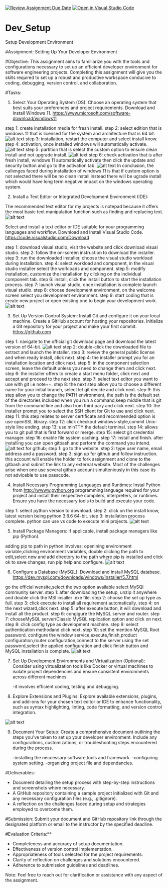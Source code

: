 [![Review Assignment Due Date](https://classroom.github.com/assets/deadline-readme-button-22041afd0340ce965d47ae6ef1cefeee28c7c493a6346c4f15d667ab976d596c.svg)](https://classroom.github.com/a/vbnbTt5m)
[![Open in Visual Studio Code](https://classroom.github.com/assets/open-in-vscode-2e0aaae1b6195c2367325f4f02e2d04e9abb55f0b24a779b69b11b9e10269abc.svg)](https://classroom.github.com/online_ide?assignment_repo_id=15283507&assignment_repo_type=AssignmentRepo)
# Dev_Setup
Setup Development Environment

#Assignment: Setting Up Your Developer Environment

#Objective:
This assignment aims to familiarize you with the tools and configurations necessary to set up an efficient developer environment for software engineering projects. Completing this assignment will give you the skills required to set up a robust and productive workspace conducive to coding, debugging, version control, and collaboration.

#Tasks:

1. Select Your Operating System (OS):
   Choose an operating system that best suits your preferences and project requirements. Download and Install Windows 11. https://www.microsoft.com/software-download/windows11

step 1: create installation media for fresh install.
step 2: select edition that is windows 11 that is licensed for the system and architecture that is 64 bit.
![alt text](image.png)
step 3: installation, restart the computer and select install know.
step 4: activation, once installed windows will automatically activate.
![alt text](image-1.png)
step 5: partition that is select the custom option to ensure clean install and not upgrade install.
![alt text](image-2.png)
step 6: check activation that is after fresh install, windows 11 automatically activate then click the update and security button and go to the activation tab.
![alt text](image-3.png)
In conclusion, the callenges faced during installation of windows 11 is that if custom option is not selected there will be no clean install instead there will be ugrade install which would have long term negative impact on the windows operating system.

2. Install a Text Editor or Integrated Development Environment (IDE):

The recommended text editor for my projects is notepad because it offers the most basic text manipulation function such as finding and replacing text.
![alt text](image-4.png)

   Select and install a text editor or IDE suitable for your programming languages and workflow. Download and Install Visual Studio Code. https://code.visualstudio.com/Download

step 1: download visual studio, visit the website and click download visual studio.
step 2: follow the on-screen instruction to download the installer.
step 3: run the downloaded installer, choose the visual studio workload during installation.
step 4: select workload and component, in the visual studio installer select the workloads and component.
step 5: modify installation, customize the installation by clicking on the individual component tab.
step 6: install, click the install button to start the installation process.
step 7: launch visual studio, once installation is complete launch visual studio.
step 8: choose development environment, on the welcome screen select you development environment.
step 9: start coding that is create new project or open existing one to begin your development work.
![alt text](image-5.png)

3. Set Up Version Control System:
   Install Git and configure it on your local machine. Create a GitHub account for hosting your repositories. Initialize a Git repository for your project and make your first commit. https://github.com

step 1: navigate to the official git download page and download the latest version of 64-bit.
![alt text](image-6.png)
step 2: double-click the downloaded file to extract and launch the installer.
step 3: review the general public license and when ready install, click next.
step 4: the installer prompt you for an installation location and click next.
step 5: in the component selection screen, leave the default unless you need to change them and click next.
step 6: the installer offers to create a start menu folder, click next and accept and proceed to the next step.
step 7: select text editor you want to use with git i.e note++.
step 8: the next step allow you to choose a different name for your initial branch, select let git decide and click next.
step 9: this step allow you to change the PATH environment, the path is the default set of the directories included when you run a command,keep middle that is git from the command line and also from third pary and click next.
step 10: the installer prompt you to select the SSH client for Git to use and click next.
step 11. this step relates to server certificate and recommended option is use openSSL library.
step 12: click checkout windows-style,commit Unix-style line ending.
step 13: use minTTY the default terminal.
step 14: allows you to git pull that is first forward or merge.
step 15: select git credential manager.
step 16: enable file system caching.
step 17: install and finish.
after installing you can open gitbash and perform the command you intend.
![alt text](image-7.png)
for github;
step 1: go to the website.
step 2: type user name, email address and a password.
step 3: sign up for github and follow instruction.
this account will enable the holder to fork assignment and clone to the gitbash and submit the link to any external website.
Most of the challenges arise when one use several github account simulteniously in this case its not adviceble to use passcode.

4. Install Necessary Programming Languages and Runtimes:
  Instal Python from http://wwww.python.org programming language required for your project and install their respective compilers, interpreters, or runtimes. Ensure you have the necessary tools to build and execute your code.

step 1: select python version to download.
step 2: click on the install know, latest version being python 3.8.6 64-bit.
step 3: installation process complete.
python can use vs code to execute mini projects.
![alt text](image-8.png)

5. Install Package Managers:
   If applicable, install package managers like pip (Python).

adding pip to path in python involves; openining environment variable,clicking environment variables, double clicking the path to edit,select new and add directory to the path where pip is installed and click ok to save changes, run pip help and configure.
![alt text](image-9.png)

6. Configure a Database (MySQL):
   Download and install MySQL database. https://dev.mysql.com/downloads/windows/installer/5.7.html

go the official wensite,select the two option available select MySQl community server.
step 1: after downloading the setup, unzip it anywhere and double click the MSI insaller .exe file.
step 2: choose the set up type as full.
step 3: click execute to install all requirement automatically.
step 4: on the next wizard,click next.
step 5: after execute button, it will download and install all the product.
step 6: congigure the MySQL server and router.
step 7: chooseMySQL server/Classic MySQL replication option and click on next.
step 8: click config type as development machine.
step 9: select authentication methodand click next.
step 10: set the mention MySQL Root password.
configure the window service,execute,finish,product configuration,router configuration,connect to the server using the set password,select the applied configuration and click finish button and MySQL installation is complete.
![alt text](image-10.png)


7. Set Up Development Environments and Virtualization (Optional):
   Consider using virtualization tools like Docker or virtual machines to isolate project dependencies and ensure consistent environments across different machines.

   -it involves efficient coding, testing and debugging.

8. Explore Extensions and Plugins:
   Explore available extensions, plugins, and add-ons for your chosen text editor or IDE to enhance functionality, such as syntax highlighting, linting, code formatting, and version control integration.

![alt text](image-11.png)


9. Document Your Setup:
    Create a comprehensive document outlining the steps you've taken to set up your developer environment. Include any configurations, customizations, or troubleshooting steps encountered during the process. 

    -installing the neccessary software,tools and framework.
    -configuring system setting.
    -organizing project file and dependancies.

#Deliverables:
- Document detailing the setup process with step-by-step instructions and screenshots where necessary.
- A GitHub repository containing a sample project initialized with Git and any necessary configuration files (e.g., .gitignore).
- A reflection on the challenges faced during setup and strategies employed to overcome them.

#Submission:
Submit your document and GitHub repository link through the designated platform or email to the instructor by the specified deadline.

#Evaluation Criteria:**
- Completeness and accuracy of setup documentation.
- Effectiveness of version control implementation.
- Appropriateness of tools selected for the project requirements.
- Clarity of reflection on challenges and solutions encountered.
- Adherence to submission guidelines and deadlines.

Note: Feel free to reach out for clarification or assistance with any aspect of the assignment.

